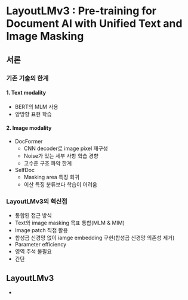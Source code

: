 # LayoutLMv3 : Pre-training for Document AI with Unified Text and Image Masking

## 서론

### 기존 기술의 한계

#### 1. Text modality
- BERT의 MLM 사용
- 양방향 표현 학습

#### 2. Image modality
- DocFormer
    - CNN decoder로 image pixel 재구성
    - Noise가 있는 세부 사항 학습 경향
    - 고수준 구조 파악 한계
- SelfDoc
    - Masking area 특징 회귀
    - 이산 특징 분류보다 학습이 어려움
 
### LayoutLMv3의 혁신점
- 통합된 접근 방식
- Text와 image masking 목표 통합(MLM & MIM)
- Image patch 직접 활용
- 합성곱 신경망 없이 iamge embedding 구현(합성곱 신경망 의존성 제거)
- Parameter efficiency
- 영역 주석 불필요
- 간단

## LayoutLMv3
- 
